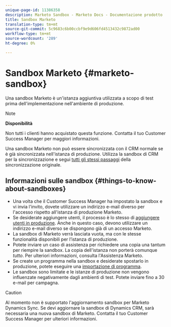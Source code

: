 ```yaml
---
unique-page-id: 11386358
description: Marketo Sandbox - Marketo Docs - Documentazione prodotto
title: Sandbox Marketo
translation-type: tm+mt
source-git-commit: 5c9683c6b00ccbf9e9d606fd4513432c9872ad00
workflow-type: tm+mt
source-wordcount: '289'
ht-degree: 0%

---
```



# Sandbox Marketo {#marketo-sandbox}

Una sandbox Marketo è un&#39;istanza aggiuntiva utilizzata a scopo di test prima dell&#39;implementazione nell&#39;ambiente di produzione.

>[!NOTE]
>
>**Disponibilità**
>
>Non tutti i clienti hanno acquistato questa funzione. Contatta il tuo Customer Success Manager per maggiori informazioni.

Una sandbox Marketo non può essere sincronizzata con il CRM normale se è già sincronizzata nell&#39;istanza di produzione. Utilizza la sandbox di CRM per la sincronizzazione e segui [tutti gli stessi passaggi](http://docs.marketo.com/display/DOCS/CRM+Sync) della sincronizzazione originale.

## Informazioni sulle sandbox {#things-to-know-about-sandboxes}

* Una volta che il Customer Success Manager ha impostato la sandbox e vi invia l&#39;invito, dovete utilizzare un indirizzo e-mail diverso per l&#39;accesso rispetto all&#39;istanza di produzione Marketo.
* Se desiderate aggiungere utenti, il processo è lo stesso di [aggiungere utenti in produzione](http://docs.marketo.com/display/DOCS/Managing+Marketo+Users#ManagingMarketoUsers-CreateUsers). Anche in questo caso, devono utilizzare un indirizzo e-mail diverso se dispongono già di un accesso Marketo.
* La sandbox di Marketo verrà lasciata vuota, ma con le stesse funzionalità disponibili per l’istanza di produzione.
* Potete inviare un caso di assistenza per richiedere una copia una tantum per riempire la sandbox. La copia dell&#39;istanza non porterà comunque *tutto*. Per ulteriori informazioni, consulta l&#39;Assistenza Marketo.
* Se create un programma nella sandbox e desiderate spostarlo in produzione, potete eseguire una [importazione di programma](http://docs.marketo.com/display/DOCS/Import+a+Program).
* Le sandbox sono limitate e le istanze di produzione non vengono influenzate negativamente dagli ambienti di test. Potete inviare fino a 30 e-mail per campagna.

>[!CAUTION]
>
>Al momento non è supportato l&#39;aggiornamento sandbox per Marketo Dynamics Sync. Se devi aggiornare la sandbox di Dynamics CRM, sarà necessaria una nuova sandbox di Marketo. Contatta il tuo Customer Success Manager per ulteriori informazioni.

